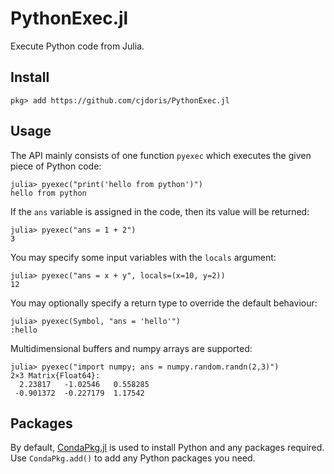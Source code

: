 # PythonExec.jl

Execute Python code from Julia.

## Install

```
pkg> add https://github.com/cjdoris/PythonExec.jl
```

## Usage

The API mainly consists of one function `pyexec` which executes the given piece of Python
code:
```
julia> pyexec("print('hello from python')")
hello from python
```

If the `ans` variable is assigned in the code, then its value will be returned:
```
julia> pyexec("ans = 1 + 2")
3
```

You may specify some input variables with the `locals` argument:
```
julia> pyexec("ans = x + y", locals=(x=10, y=2))
12
```

You may optionally specify a return type to override the default behaviour:
```
julia> pyexec(Symbol, "ans = 'hello'")
:hello
```

Multidimensional buffers and numpy arrays are supported:
```
julia> pyexec("import numpy; ans = numpy.random.randn(2,3)")
2×3 Matrix{Float64}:
  2.23817   -1.02546   0.558285
 -0.901372  -0.227179  1.17542
```

## Packages

By default, [CondaPkg.jl](https://github.com/cjdoris/CondaPkg.jl) is used to install Python
and any packages required. Use `CondaPkg.add()` to add any Python packages you need.
